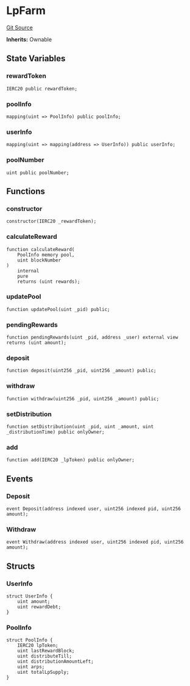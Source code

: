 # LpFarm
[Git Source](https://github.com/provisorDAO/arcanum-contracts/blob/275ab153e36267157a2ba5626f6cd734bad189ea/src/farm/Farm.sol)

**Inherits:**
Ownable


## State Variables
### rewardToken

```solidity
IERC20 public rewardToken;
```


### poolInfo

```solidity
mapping(uint => PoolInfo) public poolInfo;
```


### userInfo

```solidity
mapping(uint => mapping(address => UserInfo)) public userInfo;
```


### poolNumber

```solidity
uint public poolNumber;
```


## Functions
### constructor


```solidity
constructor(IERC20 _rewardToken);
```

### calculateReward


```solidity
function calculateReward(
    PoolInfo memory pool,
    uint blockNumber
)
    internal
    pure
    returns (uint rewards);
```

### updatePool


```solidity
function updatePool(uint _pid) public;
```

### pendingRewards


```solidity
function pendingRewards(uint _pid, address _user) external view returns (uint amount);
```

### deposit


```solidity
function deposit(uint256 _pid, uint256 _amount) public;
```

### withdraw


```solidity
function withdraw(uint256 _pid, uint256 _amount) public;
```

### setDistribution


```solidity
function setDistribution(uint _pid, uint _amount, uint _distributionTime) public onlyOwner;
```

### add


```solidity
function add(IERC20 _lpToken) public onlyOwner;
```

## Events
### Deposit

```solidity
event Deposit(address indexed user, uint256 indexed pid, uint256 amount);
```

### Withdraw

```solidity
event Withdraw(address indexed user, uint256 indexed pid, uint256 amount);
```

## Structs
### UserInfo

```solidity
struct UserInfo {
    uint amount;
    uint rewardDebt;
}
```

### PoolInfo

```solidity
struct PoolInfo {
    IERC20 lpToken;
    uint lastRewardBlock;
    uint distributeTill;
    uint distributionAmountLeft;
    uint arps;
    uint totalLpSupply;
}
```

